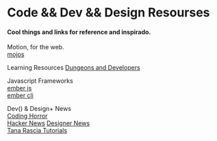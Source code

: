 # Code && Dev && Design Resourses

#### Cool things and links for reference and inspirado.

Motion, for the web.  
[mojos](http://mojs.io/)

Learning Resources
[Dungeons and Developers](http://www.dungeonsanddevelopers.com/)

Javascript Frameworks  
[ember js](http://emberjs.com)  
[ember cli](https://ember-cli.com/)

Dev() & Design+ News  
[Coding Horror](http://blog.codinghorror.com)  
[Hacker News](https://news.ycombinator.com/)
[Designer News](https://www.designernews.co/)  
[Tana Rascia Tutorials](https://www.taniarascia.com/)
